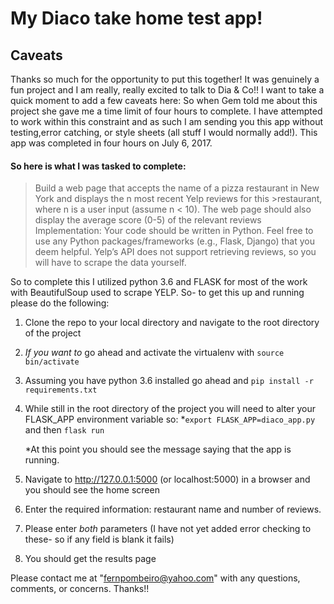 # My Diaco take home test app! 

## Caveats

Thanks so much for the opportunity to put this together! It was genuinely a fun project and I am 
really, really excited to talk to Dia & Co!! I want to take a quick moment to add a few caveats here:
So when Gem told me about this project she gave me a time limit of four hours to complete. 
I have attempted to work within this constraint and as such I am sending you this app without testing,error catching, or style sheets (all stuff I would normally add!). This app was completed in four hours on July 6, 2017. 

#### So here is what I was tasked to complete: 
>Build a web page that accepts the name of a pizza restaurant in New York and displays the n most recent Yelp reviews for this >restaurant, where n is a user input (assume n < 10).
>The web page should also display the average score (0-5) of the relevant reviews
>Implementation:
>Your code should be written in Python.
>Feel free to use any Python packages/frameworks (e.g., Flask, Django) that you deem helpful.
>Yelp’s API does not support retrieving reviews, so you will have to scrape the data yourself.

So to complete this I utilized python 3.6 and FLASK for most of the work with BeautifulSoup used to scrape YELP. 
So- to get this up and running please do the following: 

1. Clone the repo to your local directory and navigate to the root directory of the project
2. _If you want to_ go ahead and activate the virtualenv with `source bin/activate`
3. Assuming you have python 3.6 installed go ahead and `pip install -r requirements.txt`
4. While still in the root directory of the project you will need to alter your FLASK_APP environment variable so:
	*`export FLASK_APP=diaco_app.py` and then `flask run`

	*At this point you should see the message saying that the app is running.
5. Navigate to http://127.0.0.1:5000 (or localhost:5000) in a browser and you should see the home screen
6. Enter the required information: restaurant name and number of reviews.
7. Please enter *both* parameters (I have not yet added error checking to these- so if any field is blank it fails)
8. You should get the results page

Please contact me at "fernpombeiro@yahoo.com" with any questions, comments, or concerns. Thanks!!
